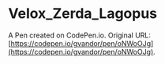 # Velox_Zerda_Lagopus

A Pen created on CodePen.io. Original URL: [https://codepen.io/gvandor/pen/oNWoOJg](https://codepen.io/gvandor/pen/oNWoOJg).


